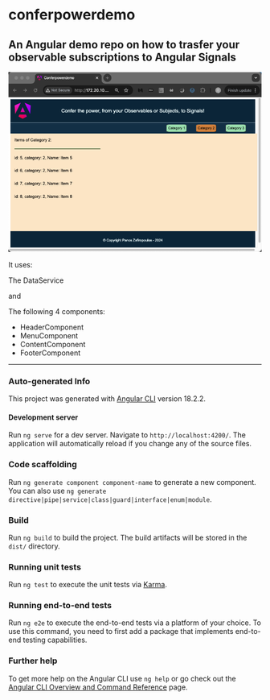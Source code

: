 # conferpowerdemo

## An Angular demo repo on how to trasfer your observable subscriptions to Angular Signals

![screen-shoot](/src/assets/images/confer-power.png)

It uses:

The DataService

and 

The following 4 components:

* HeaderComponent
* MenuComponent
* ContentComponent
* FooterComponent

----
### Auto-generated Info

This project was generated with [Angular CLI](https://github.com/angular/angular-cli) version 18.2.2.

#### Development server

Run `ng serve` for a dev server. Navigate to `http://localhost:4200/`. The application will automatically reload if you change any of the source files.

### Code scaffolding

Run `ng generate component component-name` to generate a new component. You can also use `ng generate directive|pipe|service|class|guard|interface|enum|module`.

### Build

Run `ng build` to build the project. The build artifacts will be stored in the `dist/` directory.

### Running unit tests

Run `ng test` to execute the unit tests via [Karma](https://karma-runner.github.io).

### Running end-to-end tests

Run `ng e2e` to execute the end-to-end tests via a platform of your choice. To use this command, you need to first add a package that implements end-to-end testing capabilities.

### Further help

To get more help on the Angular CLI use `ng help` or go check out the [Angular CLI Overview and Command Reference](https://angular.dev/tools/cli) page.

